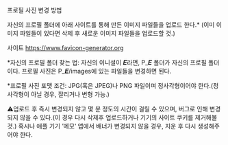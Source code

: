 프로필 사진 변경 방법


자신의 프로필 폴더에 아래 사이트를 통해 만든 이미지 파일들을 업로드 한다.*
(이미 이미지 파일들이 있다면 삭제 후 새로운 이미지 파일들을 업로드할 것.)

사이트
https://www.favicon-generator.org


*자신의 프로필 폴더 찾는 법: 
자신의 이니셜이 𝑬라면, P_𝑬 폴더가 자신의 프로필 폴더이다.
프로필 사진은 P_𝑬/images에 있는 파일들을 변경하면 된다.

*프로필 사진 포맷 조건: 
JPG(혹은 JPEG)나 PNG 파일이며 정사각형이어야 한다.(정사각형이 아닐 경우, 잘리거나 변형 가능.)


⚠️업로드 후 즉시 변경되지 않고 몇 분 정도의 시간이 걸릴 수 있으며, 버그로 인해 변경되지 않을 수 있다.(이 경우 다시 삭제후 업로드하거나 기기의 사이트 쿠키를 제거해볼 것.)
혹시나 애플 기기 ’메모‘ 앱에서 배너가 변경되지 않을 경우, 지운 후 다시 생성해주어야 한다.

